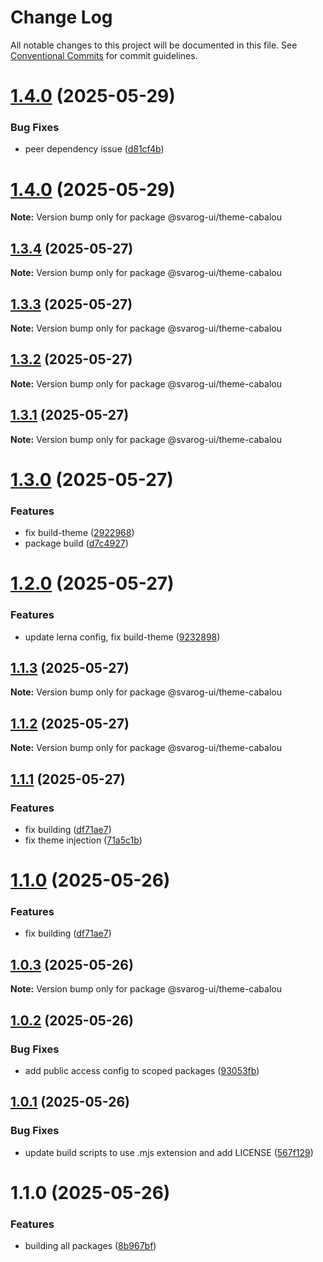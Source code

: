 # Change Log

All notable changes to this project will be documented in this file.
See [Conventional Commits](https://conventionalcommits.org) for commit guidelines.

# [1.4.0](https://github.com/baaaaaaaaasowenyaaaaaaamamabeatsebaaah/svarog/compare/@svarog-ui/theme-cabalou@1.3.4...@svarog-ui/theme-cabalou@1.4.0) (2025-05-29)

### Bug Fixes

- peer dependency issue ([d81cf4b](https://github.com/baaaaaaaaasowenyaaaaaaamamabeatsebaaah/svarog/commit/d81cf4bd985afd28944e4bd5a97b12bff033fc98))

# [1.4.0](https://github.com/baaaaaaaaasowenyaaaaaaamamabeatsebaaah/svarog/compare/@svarog-ui/theme-cabalou@1.3.4...@svarog-ui/theme-cabalou@1.4.0) (2025-05-29)

**Note:** Version bump only for package @svarog-ui/theme-cabalou

## [1.3.4](https://github.com/baaaaaaaaasowenyaaaaaaamamabeatsebaaah/svarog/compare/@svarog-ui/theme-cabalou@1.3.3...@svarog-ui/theme-cabalou@1.3.4) (2025-05-27)

**Note:** Version bump only for package @svarog-ui/theme-cabalou

## [1.3.3](https://github.com/baaaaaaaaasowenyaaaaaaamamabeatsebaaah/svarog/compare/@svarog-ui/theme-cabalou@1.3.2...@svarog-ui/theme-cabalou@1.3.3) (2025-05-27)

**Note:** Version bump only for package @svarog-ui/theme-cabalou

## [1.3.2](https://github.com/baaaaaaaaasowenyaaaaaaamamabeatsebaaah/svarog/compare/@svarog-ui/theme-cabalou@1.3.1...@svarog-ui/theme-cabalou@1.3.2) (2025-05-27)

**Note:** Version bump only for package @svarog-ui/theme-cabalou

## [1.3.1](https://github.com/baaaaaaaaasowenyaaaaaaamamabeatsebaaah/svarog/compare/@svarog-ui/theme-cabalou@1.3.0...@svarog-ui/theme-cabalou@1.3.1) (2025-05-27)

**Note:** Version bump only for package @svarog-ui/theme-cabalou

# [1.3.0](https://github.com/baaaaaaaaasowenyaaaaaaamamabeatsebaaah/svarog/compare/@svarog-ui/theme-cabalou@1.2.0...@svarog-ui/theme-cabalou@1.3.0) (2025-05-27)

### Features

- fix build-theme ([2922968](https://github.com/baaaaaaaaasowenyaaaaaaamamabeatsebaaah/svarog/commit/292296897024527645ee314761114553f5a95539))
- package build ([d7c4927](https://github.com/baaaaaaaaasowenyaaaaaaamamabeatsebaaah/svarog/commit/d7c49273c29471ca7dc54b2e7084b0f79740b5b0))

# [1.2.0](https://github.com/baaaaaaaaasowenyaaaaaaamamabeatsebaaah/svarog/compare/@svarog-ui/theme-cabalou@1.1.3...@svarog-ui/theme-cabalou@1.2.0) (2025-05-27)

### Features

- update lerna config, fix build-theme ([9232898](https://github.com/baaaaaaaaasowenyaaaaaaamamabeatsebaaah/svarog/commit/9232898988069e7246cec2757068fc8952b1d3a4))

## [1.1.3](https://github.com/baaaaaaaaasowenyaaaaaaamamabeatsebaaah/svarog/compare/@svarog-ui/theme-cabalou@1.1.2...@svarog-ui/theme-cabalou@1.1.3) (2025-05-27)

**Note:** Version bump only for package @svarog-ui/theme-cabalou

## [1.1.2](https://github.com/baaaaaaaaasowenyaaaaaaamamabeatsebaaah/svarog/compare/@svarog-ui/theme-cabalou@1.1.1...@svarog-ui/theme-cabalou@1.1.2) (2025-05-27)

**Note:** Version bump only for package @svarog-ui/theme-cabalou

## [1.1.1](https://github.com/baaaaaaaaasowenyaaaaaaamamabeatsebaaah/svarog/compare/@svarog-ui/theme-cabalou@1.0.3...@svarog-ui/theme-cabalou@1.1.1) (2025-05-27)

### Features

- fix building ([df71ae7](https://github.com/baaaaaaaaasowenyaaaaaaamamabeatsebaaah/svarog/commit/df71ae79af43b7f08730cb63d0fc5d0d83fa69cd))
- fix theme injection ([71a5c1b](https://github.com/baaaaaaaaasowenyaaaaaaamamabeatsebaaah/svarog/commit/71a5c1beef79a201583a0d08e9872d5bc900eea2))

# [1.1.0](https://github.com/baaaaaaaaasowenyaaaaaaamamabeatsebaaah/svarog/compare/@svarog-ui/theme-cabalou@1.0.3...@svarog-ui/theme-cabalou@1.1.0) (2025-05-26)

### Features

- fix building ([df71ae7](https://github.com/baaaaaaaaasowenyaaaaaaamamabeatsebaaah/svarog/commit/df71ae79af43b7f08730cb63d0fc5d0d83fa69cd))

## [1.0.3](https://github.com/baaaaaaaaasowenyaaaaaaamamabeatsebaaah/svarog/compare/@svarog-ui/theme-cabalou@1.0.2...@svarog-ui/theme-cabalou@1.0.3) (2025-05-26)

**Note:** Version bump only for package @svarog-ui/theme-cabalou

## [1.0.2](https://github.com/baaaaaaaaasowenyaaaaaaamamabeatsebaaah/svarog/compare/@svarog-ui/theme-cabalou@1.0.1...@svarog-ui/theme-cabalou@1.0.2) (2025-05-26)

### Bug Fixes

- add public access config to scoped packages ([93053fb](https://github.com/baaaaaaaaasowenyaaaaaaamamabeatsebaaah/svarog/commit/93053fb8f7ab6f97728609c5551e2f2cf84dbc6c))

## [1.0.1](https://github.com/baaaaaaaaasowenyaaaaaaamamabeatsebaaah/svarog/compare/@svarog-ui/theme-cabalou@1.1.0...@svarog-ui/theme-cabalou@1.0.1) (2025-05-26)

### Bug Fixes

- update build scripts to use .mjs extension and add LICENSE ([567f129](https://github.com/baaaaaaaaasowenyaaaaaaamamabeatsebaaah/svarog/commit/567f129c9f2c8f722ec578d0a76d8736531368d3))

# 1.1.0 (2025-05-26)

### Features

- building all packages ([8b967bf](https://github.com/baaaaaaaaasowenyaaaaaaamamabeatsebaaah/svarog/commit/8b967bf4c958b6784baef6f40edd22654123dc87))
